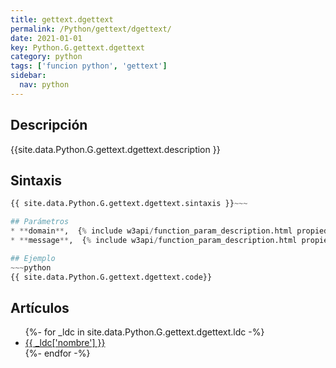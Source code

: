 ```yaml
---
title: gettext.dgettext
permalink: /Python/gettext/dgettext/
date: 2021-01-01
key: Python.G.gettext.dgettext
category: python
tags: ['funcion python', 'gettext']
sidebar: 
  nav: python
---
```


## Descripción
{{site.data.Python.G.gettext.dgettext.description }}

## Sintaxis
~~~python
{{ site.data.Python.G.gettext.dgettext.sintaxis }}~~~

## Parámetros
* **domain**,  {% include w3api/function_param_description.html propiedad=site.data.Python.G.gettext.dgettext valor="domain" %}
* **message**,  {% include w3api/function_param_description.html propiedad=site.data.Python.G.gettext.dgettext valor="message" %}

## Ejemplo
~~~python
{{ site.data.Python.G.gettext.dgettext.code}}
~~~

## Artículos
<ul>
{%- for _ldc in site.data.Python.G.gettext.dgettext.ldc -%}
   <li>
       <a href="{{_ldc['url'] }}">{{ _ldc['nombre'] }}</a>
   </li>
{%- endfor -%}
</ul>
